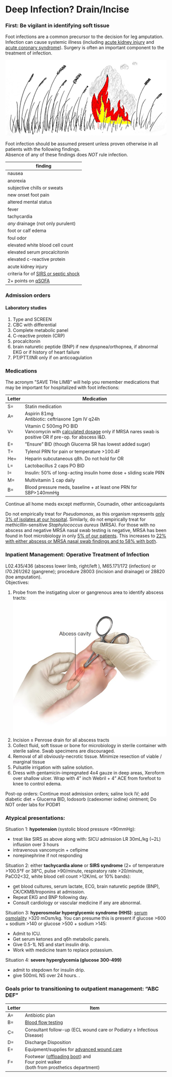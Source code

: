 # Deep Infection? Drain/Incise

### First: Be vigilant in identifying soft tissue
Foot infections are a common precursor to the decision for leg amputation. 
Infection can cause systemic illness (including [acute kidney injury](https://github.com/nealbarshes/nealbarshes.github.io/blob/main/articles/AKIosteomyelitis.pdf) and [acute coronary syndrome](https://github.com/nealbarshes/nealbarshes.github.io/blob/main/articles/ACSinDFI.pdf)). 
Surgery is often an important component to the treatment of infection.

![Foot infections: put out the fire!](/assets/WildfireColor.jpg "Foot infections: put out the fire!")

Foot infection should be assumed present unless proven otherwise in all patients with the following findings.<br> Absence of any of these findings does <i>NOT</i> rule infection.


|  <b>finding </b> |
|  ---  |
|  nausea  |
|  anorexia  |
|  subjective chills or sweats  |
|  new onset foot pain  |
|  altered mental status  |
|  fever  |
|  tachycardia  |
|  <i>any</i> drainage (not only purulent) |
|  foot or calf edema  |
|  foul odor  |
|  elevated white blood cell count |
|  elevated serum procalcitonin |
|  elevated c-reactive protein |
|  acute kidney injury  |
|  criteria for of [SIRS or septic shock](https://www.mdcalc.com/sirs-sepsis-septic-shock-criteria)  |
|  2+ points on [qSOFA](https://www.mdcalc.com/qsofa-quick-sofa-score-sepsis) |

### Admission orders

#### Laboratory studies
1. Type and SCREEN
2. CBC with differential
3. Complete metabolic panel
4. C-reactive protein (CRP)  
5. procalcitonin
6. brain naturetic peptide (BNP) if new dyspnea/orthopnea, if abnormal EKG or if history of heart failure
7. PT/PTT/INR only if on anticoagulation

### Medications
The acronym "SAVE THe LIMB" will help you remember medications that may be important for hospitalized with foot infections:

Letter | Medication
------------ | -------------
S= | Statin medication
A= | Aspirin 81mg <br>Antibiotic: ceftriaxone 1gm IV q24h
V= | Vitamin C 500mg PO BID <br>Vancomycin with [calculated dosage](https://clincalc.com/Vancomycin/) only if MRSA nares swab is positive OR if  pre-op. for abscess I&D. 
E= | ”Ensure” BID (though Glucerna SR has lowest added sugar)
T= | Tylenol PRN for pain or temperature >100.4F
He= | Heparin subcutaneous q8h. Do not hold for OR
L= | Lactobacillus 2 caps PO BID
I= | Insulin: 50% of long-acting insulin home dose + sliding scale PRN
M= | Multivitamin 1 cap daily
B= | Blood pressure meds, baseline + at least one PRN for SBP>140mmHg

Continue all home meds except metformin, Coumadin, other anticoagulants

Do not empirically treat for <i>Pseudomonas</i>, as this organism represents [only 3% of isolates at our hospital](https://github.com/nealbarshes/nealbarshes.github.io/blob/main/articles/Barshes%2C%20DFO%20treatment%20failure.pdf). Similarly, do not empirically treat for methicillin-sensitive <i>Staphylococcus aureus</i> (MRSA). For those with no abscess and negative MRSA nasal swab testing is negative, MRSA has been found in foot microbiology in only [5% of our patients](https://github.com/nealbarshes/nealbarshes.github.io/blob/main/articles/Ashong%2C%20MRSA%20osteomyelitis%202016.pdf). This increases to [22% with either abscess or MRSA nasal swab findings and to 58% with both](https://github.com/nealbarshes/nealbarshes.github.io/blob/main/articles/Ashong%2C%20MRSA%20osteomyelitis%202016.pdf). 


### Inpatient Management: Operative Treatment of Infection
L02.435/436 (abscess lower limb, right/left ), M65.171/172 (infection) or I70.261/262 (gangrene); procedure 28003 (incision and drainage) or 28820 (toe amputation).
<br>
Objectives:
1. Probe from the instigating ulcer or gangrenous area to identify abscess tracts: 
![probe to find the abscess tract](/assets/FootIncisionDrainage.jpg "probe to find the abscess tract")
2. Incision ± Penrose drain for all abscess tracts
3. Collect fluid, soft tissue or bone for microbiology in sterile container with sterile saline. Swab specimens are discouraged.
4. Removal of all obviously-necrotic tissue. Minimize resection of viable / marginal tissue
5. Pulsatile irrigation with saline solution.
6. Dress with gentamicin-impregnated 4x4 gauze in deep areas, Xeroform over shallow ulcer. Wrap with 4” inch Webril + 4” ACE from forefoot to knee to control edema. 

Post-op orders: Continue most admission orders; saline lock IV; add diabetic diet + Glucerna BID, Iodosorb (cadexomer iodine) ointment; Do NOT order labs for POD#1



### Atypical presentations: 
Situation 1: <b>hypotension</b> (systolic blood pressure <90mmHg): 
<ul>
<li>treat like SIRS as above along with: SICU admission LR 30mL/kg (~2L) influsion over 3 hours</li>
<li>intravenous vancomycin + cefipime</li>
<li>norepinephrine if not responding</li>
</ul>

Situation 2: either <b>tachycardia alone</b> or <b>SIRS syndrome</b> (2+ of temperature >100.5&deg;F or 38&deg;C, pulse >90/minute, respiratory rate >20/minute, PaCO2<32, white blood cell count >12K/mL or 10% bands):
<ul>
<li>get blood cultures, serum lactate, ECG, brain naturetic peptide (BNP), CK/CKMB/troponins at admission.</li>
<li>Repeat EKG and BNP following day.</li>
 <li>Consult cardiology or vascular medicine if any are abnormal.</li>
</ul>

Situation 3: <b>hyperosmolar hyperglycemic syndrome (HHS)</b>: [serum osmolality](https://www.mdcalc.com/serum-osmolality-osmolarity) >320 mOsm/kg. You can presume this is present if glucose >600 + sodium >140 or glucose >500 + sodium >145:
<ul>
<li>Admit to ICU.</li>
<li>Get serum ketones and q6h metabolic panels.</li>
<li>Give  0.5-1L NS and start insulin drip.</li>
<li>Work with medicine team to replace potassium.</li>
</ul>

Situation 4: <b>severe hyperglycemia (glucose 300-499)</b>
<ul>
<li>admit to stepdown for insulin drip.</li>
<li>give 500mL NS over 24 hours. .</li>
</ul>



### Goals prior to transitioning to outpatient management: “ABC DEF”

|  Letter | Item |
|  ------------ | ------------- |
|  A= | Antibiotic plan  |
|  B= | [Blood flow testing](https://nealbarshes.github.io/PAD/)  |
|  C= | Consultant follow-up (ECL wound care or Podiatry ± Infectious Disease)  |
|  D= | Discharge Disposition  |
|  E= | Equipment/supplies for [advanced wound care](https://nealbarshes.github.io/FootHealing/)  |
|  F= | Footwear ([offloading boot](https://nealbarshes.github.io/FootHealing/)) and<br>Four point walker<br>(both from prosthetics department)  |


